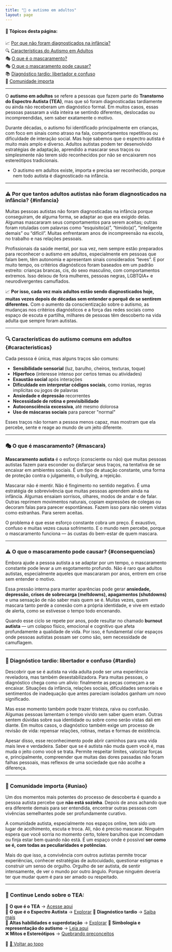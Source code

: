 ```yaml
---
title: "🧠 o autismo em adultos"
layout: page
---  
```


#### 📌 Tópicos desta página:  

📈 [Por que não foram diagnosticados na infância?](#infancia)  
🔍 [Características do Autismo em Adultos](#caracteristicas)  
🎭  [O que é o mascaramento?](#mascara)  
🎭  [O que o mascaramento pode causar?](#consequencias)  
📚 [Diagnóstico tardio: libertador e confuso](#tardio)  
🤝 [Comunidade importa](#uniao)  

---
O **autismo em adultos** se refere a pessoas que fazem parte do **Transtorno do Espectro Autista (TEA)**, mas que só foram diagnosticadas tardiamente ou ainda não receberam um diagnóstico formal. Em muitos casos, essas pessoas passaram a vida inteira se sentindo diferentes, deslocadas ou incompreendidas, sem saber exatamente o motivo.

Durante décadas, o autismo foi identificado principalmente em crianças, com foco em sinais como atraso na fala, comportamentos repetitivos ou dificuldade de interação social. Mas hoje sabemos que o espectro autista é muito mais amplo e diverso. Adultos autistas podem ter desenvolvido estratégias de adaptação, aprendido a mascarar seus traços ou simplesmente não terem sido reconhecidos por não se encaixarem nos estereótipos tradicionais.  

- O autismo em adultos existe, importa e precisa ser reconhecido, porque nem todo autista é diagnosticado na infância.  


---

### ⚠️ Por que tantos adultos autistas não foram diagnosticados na infância? {#infancia}

Muitas pessoas autistas não foram diagnosticadas na infância porque conseguiram, de alguma forma, se adaptar ao que era exigido delas. Algumas mascararam seus comportamentos para serem aceitas; outras foram rotuladas com palavras como “esquisito(a)”, “tímido(a)”, “inteligente demais” ou “difícil”. Muitas enfrentaram anos de incompreensão na escola, no trabalho e nas relações pessoais.

Profissionais da saúde mental, por sua vez, nem sempre estão preparados para reconhecer o autismo em adultos, especialmente em pessoas que falam bem, têm autonomia e apresentam sinais considerados “leves”. E por muito tempo, os critérios diagnósticos foram baseados em um padrão estreito: crianças brancas, cis, do sexo masculino, com comportamentos extremos. Isso deixou de fora mulheres, pessoas negras, LGBTQIA+ e neurodivergentes camuflados.

📈 **Por isso, cada vez mais adultos estão sendo diagnosticados hoje, muitas vezes depois de décadas sem entender o porquê de se sentirem diferentes.** Com o aumento da conscientização sobre o autismo, as mudanças nos critérios diagnósticos e a força das redes sociais como espaço de escuta e partilha, milhares de pessoas têm descoberto na vida adulta que sempre foram autistas.

---

### 🔍 Características do autismo comuns em adultos {#caracteristicas}

Cada pessoa é única, mas alguns traços são comuns:

- **Sensibilidade sensorial** (luz, barulho, cheiros, texturas, toque)  
- **Hiperfoco** (interesse intenso por certos temas ou atividades)  
- **Exaustão social** após interações  
- **Dificuldade em interpretar códigos sociais**, como ironias, regras implícitas ou jogos de palavras  
- **Ansiedade e depressão** recorrentes  
- **Necessidade de rotina e previsibilidade**  
- **Autoconsciência excessiva**, até mesmo dolorosa  
- **Uso de máscaras sociais** para parecer "normal"

Esses traços não tornam a pessoa menos capaz, mas mostram que ela percebe, sente e reage ao mundo de um jeito diferente.

---

### 🎭 O que é mascaramento? {#mascara}

**Mascaramento autista** é o esforço (consciente ou não) que muitas pessoas autistas fazem para esconder ou disfarçar seus traços, na tentativa de se encaixar em ambientes sociais. É um tipo de atuação constante, uma forma de proteção contra o julgamento, o bullying, a rejeição.

Mascarar não é mentir. Não é fingimento no sentido negativo. É uma estratégia de sobrevivência que muitas pessoas aprendem ainda na infância. Algumas ensaiam sorrisos, olhares, modos de andar e de falar. Outras reprimem movimentos naturais, copiam expressões de colegas ou decoram falas para parecer espontâneas. Fazem isso para não serem vistas como estranhas. Para serem aceitas.

O problema é que esse esforço constante cobra um preço. É exaustivo, confuso e muitas vezes causa sofrimento. E o mundo nem percebe, porque o mascaramento funciona — às custas do bem-estar de quem mascara.

---

### ⚠️ O que o mascaramento pode causar? {#consequencias}

Embora ajude a pessoa autista a se adaptar por um tempo, o mascaramento constante pode levar a um esgotamento profundo. Não é raro que adultos autistas, especialmente aqueles que mascararam por anos, entrem em crise sem entender o motivo.

Essa pressão interna para manter aparências pode gerar **ansiedade, depressão, crises de sobrecarga (meltdowns), apagamentos (shutdowns)** e uma sensação de não saber mais quem se é. Muitas vezes, quem mascara tanto perde a conexão com a própria identidade, e vive em estado de alerta, como se estivesse o tempo todo encenando.

Quando esse ciclo se repete por anos, pode resultar no chamado **burnout autista** — um colapso físico, emocional e cognitivo que afeta profundamente a qualidade de vida. Por isso, é fundamental criar espaços onde pessoas autistas possam ser como são, sem necessidade de camuflagem.

---

### 🧩 Diagnóstico tardio: libertador e confuso {#tardio}

Descobrir que se é autista na vida adulta pode ser uma experiência reveladora, mas também desestabilizadora. Para muitas pessoas, o diagnóstico chega como um alívio: finalmente as peças começam a se encaixar. Situações da infância, relações sociais, dificuldades sensoriais e sentimentos de inadequação que antes pareciam isolados ganham um novo significado.

Mas esse momento também pode trazer tristeza, raiva ou confusão. Algumas pessoas lamentam o tempo vivido sem saber quem eram. Outras sentem dúvidas sobre sua identidade ou sobre como serão vistas dali em diante. Em muitos casos, o diagnóstico também exige um processo de revisão de vida: repensar relações, rotinas, metas e formas de existência.

Apesar disso, esse reconhecimento pode abrir caminhos para uma vida mais leve e verdadeira. Saber que se é autista não muda quem você é, mas muda o jeito como você se trata. Permite respeitar limites, valorizar forças e, principalmente, compreender que muitas das dores passadas não foram falhas pessoais, mas reflexos de uma sociedade que não acolhe a diferença.

---

### 🤝 Comunidade importa {#uniao}

Um dos momentos mais potentes do processo de descoberta é quando a pessoa autista percebe que **não está sozinha**. Depois de anos achando que era diferente demais para ser entendida, encontrar outras pessoas com vivências semelhantes pode ser profundamente curativo.

A comunidade autista, especialmente nos espaços online, tem sido um lugar de acolhimento, escuta e troca. Ali, não é preciso mascarar. Ninguém espera que você sorria no momento certo, tolere barulhos que incomodam ou finja estar bem quando não está. É um espaço onde é possível **ser como se é, com todas as peculiaridades e potências**.

Mais do que isso, a convivência com outros autistas permite trocar experiências, conhecer estratégias de autocuidado, questionar estigmas e construir um senso de orgulho. Orgulho de ser autista, de sentir intensamente, de ver o mundo por outro ângulo. Porque ninguém deveria ter que mudar quem é para ser amado ou respeitado.

---  


### 🔎 Continue Lendo sobre o TEA:  

🧩 **O que é o TEA** → [Acesse aqui](/pages/index_tea.html)  
🌟 **O que é o Espectro Autista** → [Explorar](/pages/autismo/espectro.html)
📌 **Diagnóstico tardio** → [Saiba mais](/pages/autismo/diagnosticotardio.html)  
🌟 **Altas habilidades e superdotação** → [Explorar](/pages/autismo/habilidades.html)
🎨 **Simbologia e representação do autismo** → [Leia aqui](/pages/autismo/identificadao.html)  
❌ **Mitos e Estereótipos** → [Quebrando preconceitos](/pages/autismo/mitos.html)  



📌 [🔼 Voltar ao topo](#top)
